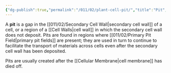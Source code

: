```yaml
---
{"dg-publish":true,"permalink":"/011/02/plant-cell-pit/","title":"Pit","tags":["BIOL412"],"noteIcon":"fallback","created":"2024-09-26T13:45:04.117-07:00","updated":"2024-09-26T15:23:24.820-07:00"}
---
```


A **pit** is a gap in the [[011/02/Secondary Cell Wall\|secondary cell wall]] of a cell, or a region of a [[Cell Walls\|cell wall]] in which the secondary cell wall does not deposit. Pits are found in regions where [[011/02/Primary Pit Field\|primary pit fields]] are present; they are used in turn to continue to facilitate the transport of materials across cells even after the secondary cell wall has been deposited.

Pits are usually created after the [[Cellular Membrane\|cell membrane]] has died off.